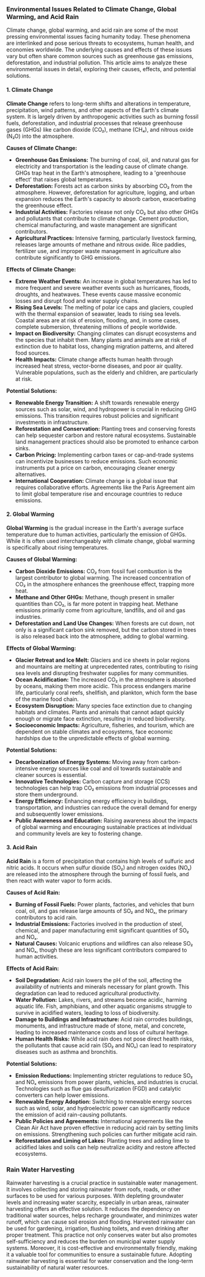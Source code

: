 ### Environmental Issues Related to Climate Change, Global Warming, and Acid Rain

Climate change, global warming, and acid rain are some of the most pressing environmental issues facing humanity today. These phenomena are interlinked and pose serious threats to ecosystems, human health, and economies worldwide. The underlying causes and effects of these issues vary but often share common sources such as greenhouse gas emissions, deforestation, and industrial pollution. This article aims to analyze these environmental issues in detail, exploring their causes, effects, and potential solutions.

#### 1. Climate Change

**Climate Change** refers to long-term shifts and alterations in temperature, precipitation, wind patterns, and other aspects of the Earth's climate system. It is largely driven by anthropogenic activities such as burning fossil fuels, deforestation, and industrial processes that release greenhouse gases (GHGs) like carbon dioxide (CO₂), methane (CH₄), and nitrous oxide (N₂O) into the atmosphere.

**Causes of Climate Change:**
- **Greenhouse Gas Emissions:** The burning of coal, oil, and natural gas for electricity and transportation is the leading cause of climate change. GHGs trap heat in the Earth's atmosphere, leading to a 'greenhouse effect' that raises global temperatures.
- **Deforestation:** Forests act as carbon sinks by absorbing CO₂ from the atmosphere. However, deforestation for agriculture, logging, and urban expansion reduces the Earth's capacity to absorb carbon, exacerbating the greenhouse effect.
- **Industrial Activities:** Factories release not only CO₂ but also other GHGs and pollutants that contribute to climate change. Cement production, chemical manufacturing, and waste management are significant contributors.
- **Agricultural Practices:** Intensive farming, particularly livestock farming, releases large amounts of methane and nitrous oxide. Rice paddies, fertilizer use, and improper waste management in agriculture also contribute significantly to GHG emissions.

**Effects of Climate Change:**
- **Extreme Weather Events:** An increase in global temperatures has led to more frequent and severe weather events such as hurricanes, floods, droughts, and heatwaves. These events cause massive economic losses and disrupt food and water supply chains.
- **Rising Sea Levels:** The melting of polar ice caps and glaciers, coupled with the thermal expansion of seawater, leads to rising sea levels. Coastal areas are at risk of erosion, flooding, and, in some cases, complete submersion, threatening millions of people worldwide.
- **Impact on Biodiversity:** Changing climates can disrupt ecosystems and the species that inhabit them. Many plants and animals are at risk of extinction due to habitat loss, changing migration patterns, and altered food sources.
- **Health Impacts:** Climate change affects human health through increased heat stress, vector-borne diseases, and poor air quality. Vulnerable populations, such as the elderly and children, are particularly at risk.

**Potential Solutions:**
- **Renewable Energy Transition:** A shift towards renewable energy sources such as solar, wind, and hydropower is crucial in reducing GHG emissions. This transition requires robust policies and significant investments in infrastructure.
- **Reforestation and Conservation:** Planting trees and conserving forests can help sequester carbon and restore natural ecosystems. Sustainable land management practices should also be promoted to enhance carbon sinks.
- **Carbon Pricing:** Implementing carbon taxes or cap-and-trade systems can incentivize businesses to reduce emissions. Such economic instruments put a price on carbon, encouraging cleaner energy alternatives.
- **International Cooperation:** Climate change is a global issue that requires collaborative efforts. Agreements like the Paris Agreement aim to limit global temperature rise and encourage countries to reduce emissions.

#### 2. Global Warming

**Global Warming** is the gradual increase in the Earth's average surface temperature due to human activities, particularly the emission of GHGs. While it is often used interchangeably with climate change, global warming is specifically about rising temperatures.

**Causes of Global Warming:**
- **Carbon Dioxide Emissions:** CO₂ from fossil fuel combustion is the largest contributor to global warming. The increased concentration of CO₂ in the atmosphere enhances the greenhouse effect, trapping more heat.
- **Methane and Other GHGs:** Methane, though present in smaller quantities than CO₂, is far more potent in trapping heat. Methane emissions primarily come from agriculture, landfills, and oil and gas industries.
- **Deforestation and Land Use Changes:** When forests are cut down, not only is a significant carbon sink removed, but the carbon stored in trees is also released back into the atmosphere, adding to global warming.

**Effects of Global Warming:**
- **Glacier Retreat and Ice Melt:** Glaciers and ice sheets in polar regions and mountains are melting at unprecedented rates, contributing to rising sea levels and disrupting freshwater supplies for many communities.
- **Ocean Acidification:** The increased CO₂ in the atmosphere is absorbed by oceans, making them more acidic. This process endangers marine life, particularly coral reefs, shellfish, and plankton, which form the base of the marine food chain.
- **Ecosystem Disruption:** Many species face extinction due to changing habitats and climates. Plants and animals that cannot adapt quickly enough or migrate face extinction, resulting in reduced biodiversity.
- **Socioeconomic Impacts:** Agriculture, fisheries, and tourism, which are dependent on stable climates and ecosystems, face economic hardships due to the unpredictable effects of global warming.

**Potential Solutions:**
- **Decarbonization of Energy Systems:** Moving away from carbon-intensive energy sources like coal and oil towards sustainable and cleaner sources is essential.
- **Innovative Technologies:** Carbon capture and storage (CCS) technologies can help trap CO₂ emissions from industrial processes and store them underground.
- **Energy Efficiency:** Enhancing energy efficiency in buildings, transportation, and industries can reduce the overall demand for energy and subsequently lower emissions.
- **Public Awareness and Education:** Raising awareness about the impacts of global warming and encouraging sustainable practices at individual and community levels are key to fostering change.

#### 3. Acid Rain

**Acid Rain** is a form of precipitation that contains high levels of sulfuric and nitric acids. It occurs when sulfur dioxide (SO₂) and nitrogen oxides (NOₓ) are released into the atmosphere through the burning of fossil fuels, and then react with water vapor to form acids.

**Causes of Acid Rain:**
- **Burning of Fossil Fuels:** Power plants, factories, and vehicles that burn coal, oil, and gas release large amounts of SO₂ and NOₓ, the primary contributors to acid rain.
- **Industrial Emissions:** Factories involved in the production of steel, chemical, and paper manufacturing emit significant quantities of SO₂ and NOₓ.
- **Natural Causes:** Volcanic eruptions and wildfires can also release SO₂ and NOₓ, though these are less significant contributors compared to human activities.

**Effects of Acid Rain:**
- **Soil Degradation:** Acid rain lowers the pH of the soil, affecting the availability of nutrients and minerals necessary for plant growth. This degradation can lead to reduced agricultural productivity.
- **Water Pollution:** Lakes, rivers, and streams become acidic, harming aquatic life. Fish, amphibians, and other aquatic organisms struggle to survive in acidified waters, leading to loss of biodiversity.
- **Damage to Buildings and Infrastructure:** Acid rain corrodes buildings, monuments, and infrastructure made of stone, metal, and concrete, leading to increased maintenance costs and loss of cultural heritage.
- **Human Health Risks:** While acid rain does not pose direct health risks, the pollutants that cause acid rain (SO₂ and NOₓ) can lead to respiratory diseases such as asthma and bronchitis.

**Potential Solutions:**
- **Emission Reductions:** Implementing stricter regulations to reduce SO₂ and NOₓ emissions from power plants, vehicles, and industries is crucial. Technologies such as flue gas desulfurization (FGD) and catalytic converters can help lower emissions.
- **Renewable Energy Adoption:** Switching to renewable energy sources such as wind, solar, and hydroelectric power can significantly reduce the emission of acid rain-causing pollutants.
- **Public Policies and Agreements:** International agreements like the Clean Air Act have proven effective in reducing acid rain by setting limits on emissions. Strengthening such policies can further mitigate acid rain.
- **Reforestation and Liming of Lakes:** Planting trees and adding lime to acidified lakes and soils can help neutralize acidity and restore affected ecosystems.

### Rain Water Harvesting

Rainwater harvesting is a crucial practice in sustainable water management. It involves collecting and storing rainwater from roofs, roads, or other surfaces to be used for various purposes. With depleting groundwater levels and increasing water scarcity, especially in urban areas, rainwater harvesting offers an effective solution. It reduces the dependency on traditional water sources, helps recharge groundwater, and minimizes water runoff, which can cause soil erosion and flooding. Harvested rainwater can be used for gardening, irrigation, flushing toilets, and even drinking after proper treatment. This practice not only conserves water but also promotes self-sufficiency and reduces the burden on municipal water supply systems. Moreover, it is cost-effective and environmentally friendly, making it a valuable tool for communities to ensure a sustainable future. Adopting rainwater harvesting is essential for water conservation and the long-term sustainability of natural water resources.
